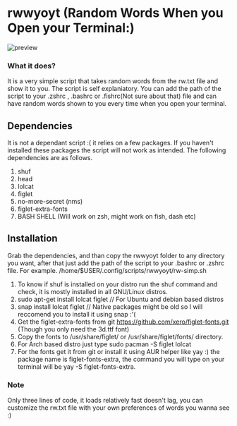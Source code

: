 # rwwyoyt (Random Words When you Open your Terminal:)
![preview](https://github.com/Sidmaz666/rwwyoyt/blob/main/preview.gif)
### What it does?
It is a very simple script that takes random words from the rw.txt file and show it to you. The script is self explaniatory. You can add the path of the script to your .zshrc , .bashrc or .fishrc(Not sure about that) file and can have random words shown to you every time when you open your terminal.
## Dependencies
It is not a dependant script :( it relies on a few packages. If you haven't installed these packages the script will not work as intended. The following dependencies are as follows.
1. shuf
2. head
3. lolcat
4. figlet
5. no-more-secret (nms)
6. figlet-extra-fonts
7. BASH SHELL (Will work on zsh, might work on fish, dash etc)
## Installation
Grab the dependencies, and than copy the rwwyoyt folder to any directory you want, after that just add the path of the script to your .bashrc or .zshrc file. For example.
 /home/$USER/.config/scripts/rwwyoyt/rw-simp.sh
  1. To know if shuf is installed on your distro run the shuf command and check, it is mostly installed in all GNU/Linux distros.
  2. sudo apt-get install lolcat figlet // For Ubuntu and debian based distros
  3. snap install lolcat figlet // Native packages might be old so I will reccomend you to install it using snap :'(
  4. Get the figlet-extra-fonts from git https://github.com/xero/figlet-fonts.git (Though you only need the 3d.ttf font)
  5. Copy the fonts to /usr/share/figlet/ or /usr/share/figlet/fonts/ directory.
  6. For Arch based distro just type sudo pacman -S figlet lolcat
  7. For the fonts get it from git or install it using AUR helper like yay :) the package name is figlet-fonts-extra, the command you will type on your terminal will be yay -S figlet-fonts-extra.
### Note
Only three lines of code, it loads relatively fast doesn't lag, you can customize the rw.txt file with your own preferences of words you wanna see :)

